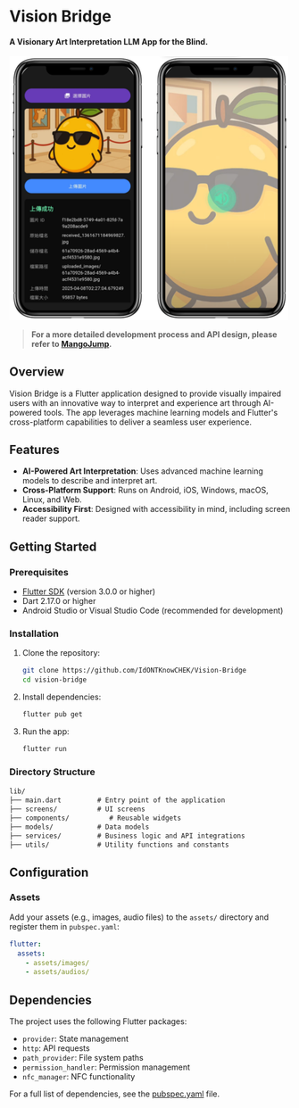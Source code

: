# Vision Bridge

#### A Visionary Art Interpretation LLM App for the Blind.  
<img src="./shot_1.PNG" alt="shot_1" width="500" />

> **For a more detailed development process and API design, please refer to [MangoJump](https://github.com/allen3325/Vision-Bridge-Backend).**

## Overview

Vision Bridge is a Flutter application designed to provide visually impaired users with an innovative way to interpret and experience art through AI-powered tools. The app leverages machine learning models and Flutter's cross-platform capabilities to deliver a seamless user experience.

## Features

- **AI-Powered Art Interpretation**: Uses advanced machine learning models to describe and interpret art.
- **Cross-Platform Support**: Runs on Android, iOS, Windows, macOS, Linux, and Web.
- **Accessibility First**: Designed with accessibility in mind, including screen reader support.

## Getting Started

### Prerequisites

- [Flutter SDK](https://docs.flutter.dev/get-started/install) (version 3.0.0 or higher)
- Dart 2.17.0 or higher
- Android Studio or Visual Studio Code (recommended for development)

### Installation

1. Clone the repository:
   ```bash
   git clone https://github.com/IdONTKnowCHEK/Vision-Bridge
   cd vision-bridge
   ```

2. Install dependencies:
   ```bash
   flutter pub get
   ```

3. Run the app:
   ```bash
   flutter run
   ```

### Directory Structure

```
lib/
├── main.dart         # Entry point of the application
├── screens/          # UI screens
├── components/          # Reusable widgets
├── models/           # Data models
├── services/         # Business logic and API integrations
├── utils/            # Utility functions and constants
```

## Configuration

### Assets

Add your assets (e.g., images, audio files) to the `assets/` directory and register them in `pubspec.yaml`:

```yaml
flutter:
  assets:
    - assets/images/
    - assets/audios/
```

## Dependencies

The project uses the following Flutter packages:

- `provider`: State management
- `http`: API requests
- `path_provider`: File system paths
- `permission_handler`: Permission management
- `nfc_manager`: NFC functionality

For a full list of dependencies, see the [pubspec.yaml](pubspec.yaml) file.
